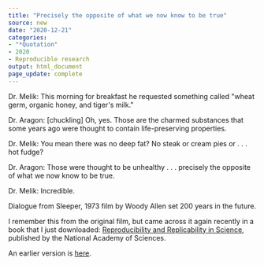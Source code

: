 ```yaml
---
title: "Precisely the opposite of what we now know to be true"
source: new
date: "2020-12-21"
categories:
- "*Quotation"
- 2020
- Reproducible research
output: html_document
page_update: complete
---
```


Dr. Melik: This morning for breakfast he requested something called "wheat germ, organic honey, and tiger's milk."

Dr. Aragon: [chuckling] Oh, yes. Those are the charmed substances that some years ago were thought to contain life-preserving properties.

Dr. Melik: You mean there was no deep fat? No steak or cream pies or . . . hot fudge?

Dr. Aragon: Those were thought to be unhealthy . . . precisely the opposite of what we now know to be true.

Dr. Melik: Incredible. 

Dialogue from Sleeper, 1973 film by Woody Allen set 200 years in the future.

<!--more-->

I remember this from the original film, but came across it again recently in a book that I just downloaded: [Reproducibility and Replicability in Science](https://doi.org/10.17226/25303), published by the National Academy of Sciences.

An earlier version is [here][sim2].
 
[sim2]: http://new.pmean.com/sleeper-quote/
